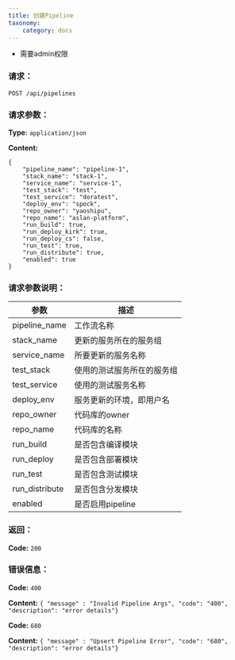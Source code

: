 ```yaml
---
title: 创建Pipeline
taxonomy:
    category: docs
---
```


- 需要admin权限

### 请求：

    POST /api/pipelines

### 请求参数：

**Type:** `application/json`

**Content:**

```
{
    "pipeline_name": "pipeline-1",
    "stack_name": "stack-1",
    "service_name": "service-1",
    "test_stack": "test",
    "test_service": "doratest",
    "deploy_env": "spock",
    "repo_owner": "yaoshipu",
    "repo_name": "aslan-platform",
    "run_build": true,
    "run_deploy_kirk": true,
    "run_deploy_cs": false,
    "run_test": true,
    "run_distribute": true,
    "enabled": true
}
```	

### 请求参数说明：

|参数|描述|
|---|---|
|pipeline_name|工作流名称|
|stack_name|更新的服务所在的服务组|
|service_name|所要更新的服务名称|
|test_stack|使用的测试服务所在的服务组|
|test_service|使用的测试服务名称|
|deploy_env|服务更新的环境，即用户名|
|repo_owner|代码库的owner|
|repo_name|代码库的名称|
|run_build|是否包含编译模块|
|run_deploy|是否包含部署模块|
|run_test|是否包含测试模块|
|run_distribute|是否包含分发模块|
|enabled|是否启用pipeline|

### 返回：

**Code:** `200`

### 错误信息：

**Code:** `400`

**Content:** `{ "message" : "Invalid Pipeline Args", "code": "400", "description": "error details"}`

**Code:** `680`

**Content:** `{ "message" : "Upsert Pipeline Error", "code": "680", "description": "error details"}`